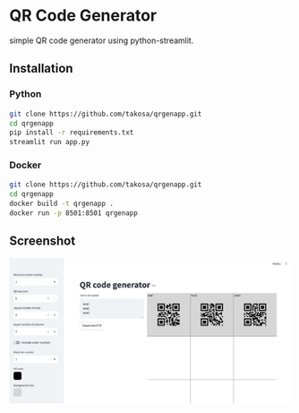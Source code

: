 # QR Code Generator


simple QR code generator using python-streamlit.

## Installation

### Python

```bash
git clone https://github.com/takosa/qrgenapp.git
cd qrgenapp
pip install -r requirements.txt
streamlit run app.py
```

### Docker

```bash
git clone https://github.com/takosa/qrgenapp.git
cd qrgenapp
docker build -t qrgenapp .
docker run -p 8501:8501 qrgenapp
```



## Screenshot

![](screenshot.png)